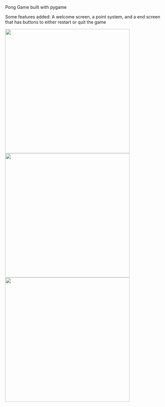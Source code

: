 Pong Game built with pygame

Some features added: A welcome screen, a point system, and a end screen that has buttons to either restart or quit the game 

<img src = "https://github.com/NataliaP14/Pong/assets/140302491/e9fbfa84-98db-4fb4-a0dc-52301d01a446" width = 400/>
<img src = "https://github.com/NataliaP14/Pong/assets/140302491/493de7ae-9f5c-4978-9567-62b2ccdb76bf" width = 400/>

<img src = "https://github.com/NataliaP14/Pong/assets/140302491/cbbaf9db-6be3-4b99-ae16-639eeb4f489b" width = 400 />
